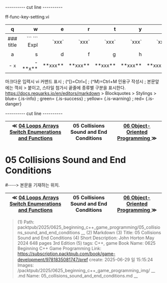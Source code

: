 
---------- cut line ----------

ff-func-key-setting.vi

| q     | w     | e     | r     | t     | y     | u     | i     | o     | p     |
:------:|------:|------:|------:|------:|------:|------:|------:|------:|------:|
|### title | \`\`\` \`\`\` Expl| \`xxx\`|\`xxx\`|\`xxx\`|\`xxx\`|\`xxx\`|\`xxx \`|\`xxx \`| 없 음 |
| a     | s     | d     | f     | g     | h     | j     | k     | l     |
|- `x`|- \*\*x\*\*| \*\*xxx\*\*| \*\*xxx\*\*| \*\*xxx\*\*| \*\*xxx\*\*| \*\*xxx\*\*| \*\*xxx\*\*| \*\*xxx\*\*|

마크다운 입력시 vi 커맨드 표시 ; (^[)=Ctrl+[ ; (^M)=Ctrl+M
인용구 작성시 ; 본문앞에는 꺽쇠 > 붙이고, 스타일 첨가시 끝줄에 종류별 구분을 표시한다.
https://docs.requarks.io/en/editors/markdown > Blockquotes > Stylings >
blue= {.is-info} ; green= {.is-success} ; yellow= {.is-warning} ; red= {.is-danger}

---------- cut line ----------

| ≪ [ 04 Loops Arrays Switch Enumerations and Functions ](/packtpub/2025/0625_beginning_c++_game_programming/04_loops_arrays_switch_enumerations_and_functions) | 05 Collisions Sound and End Conditions | [ 06 Object-Oriented Programming ](/packtpub/2025/0625_beginning_c++_game_programming/06_object-oriented_programming) ≫ |
|:----:|:----:|:----:|

# 05 Collisions Sound and End Conditions
#----> 본문을 기재하는 위치.



| ≪ [ 04 Loops Arrays Switch Enumerations and Functions ](/packtpub/2025/0625_beginning_c++_game_programming/04_loops_arrays_switch_enumerations_and_functions) | 05 Collisions Sound and End Conditions | [ 06 Object-Oriented Programming ](/packtpub/2025/0625_beginning_c++_game_programming/06_object-oriented_programming) ≫ |
|:----:|:----:|:----:|

> (1) Path: packtpub/2025/0625_beginning_c++_game_programming/05_collisions_sound_and_end_conditions __
> (2) Markdown
> (3) Title: 05 Collisions Sound and End Conditions
> (4) Short Description: John Horton May 2024 648 pages 3rd Edition
> (5) tags: C++, game
> Book Name: 0625 Beginning C++ Game Programming
> Link: https://subscription.packtpub.com/book/game-development/9781835081747/pref
> create: 2025-06-29 일 15:15:24
> Images: /packtpub/2025/0625_beginning_c++_game_programming_img/ __
> .md Name: 05_collisions_sound_and_end_conditions.md __

